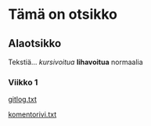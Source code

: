 # Tämä on otsikko

## Alaotsikko

Tekstiä... *kursivoitua* **lihavoitua** normaalia

### Viikko 1

[gitlog.txt](https://github.com/joniursin/ot-harjoitustyo/blob/main/laskarit/viikko1/gitlog.txt)

[komentorivi.txt](https://github.com/joniursin/ot-harjoitustyo/blob/main/laskarit/viikko1/komentorivi.txt)
